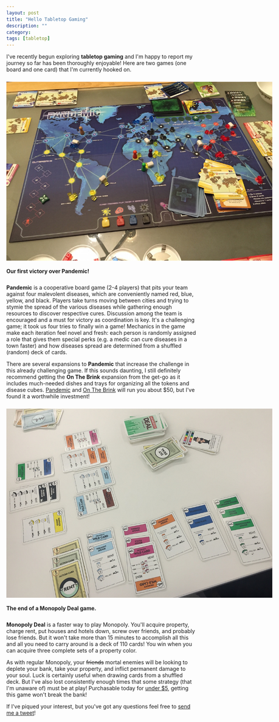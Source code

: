 ```yaml
---
layout: post
title: "Hello Tabletop Gaming"
description: ""
category: 
tags: [tabletop]
---
```


I've recently begun exploring **tabletop gaming** and I'm happy to report my journey so far has been thoroughly enjoyable! Here are two games (one board and one card) that I'm currently hooked on.

<div>
	<img class="rounded-corners" style="max-width: 700px; margin-top: 10px; border: 0px;" src="/assets/images/posts/2015-10-04/pandemic.jpg"/>
	<p class="caption-text" style="line-height: 1.5em;  margin-bottom: 24px;"><strong>Our first victory over Pandemic!</strong></p>
</div>

**Pandemic** is a cooperative board game (2-4 players) that pits your team against four malevolent diseases, which are conveniently named red, blue, yellow, and black. Players take turns moving between cities and trying to stymie the spread of the various diseases while gathering enough resources to discover respective cures. Discussion among the team is encouraged and a must for victory as coordination is key. It's a challenging game; it took us four tries to finally win a game! Mechanics in the game make each iteration feel novel and fresh: each person is randomly assigned a role that gives them special perks (e.g. a medic can cure diseases in a town faster) and how diseases spread are determined from a shuffled (random) deck of cards.

There are several expansions to **Pandemic** that increase the challenge in this already challenging game. If this sounds daunting, I still definitely recommend getting the **On The Brink** expansion from the get-go as it includes much-needed dishes and trays for organizing all the tokens and disease cubes. [Pandemic][1] and [On The Brink][2] will run you about $50, but I've found it a worthwhile investment! 

<div>
	<img class="rounded-corners" style="max-width: 700px; margin-top: 10px; border: 0px;" src="/assets/images/posts/2015-10-04/monopoly.jpg"/>
	<p class="caption-text" style="line-height: 1.5em;  margin-bottom: 24px;"><strong>The end of a Monopoly Deal game.</strong></p>
</div>

**Monopoly Deal** is a faster way to play Monopoly. You'll acquire property, charge rent, put houses and hotels down, screw over friends, and probably lose friends. But it won't take more than 15 minutes to accomplish all this and all you need to carry around is a deck of 110 cards! You win when you can acquire three complete sets of a property color.

As with regular Monopoly, your ~~friends~~ mortal enemies will be looking to deplete your bank, take your property, and inflict permanent damage to your soul. Luck is certainly useful when drawing cards from a shuffled deck. But I've also lost consistently enough times that some strategy (that I'm unaware of) must be at play! Purchasable today for [under $5][3], getting this game won't break the bank!

If I've piqued your interest, but you've got any questions feel free to [send me a tweet](https://twitter.com/markmcerqueira)! 

[1]: http://www.amazon.com/Z-Man-Games-ZMG-71100-Pandemic/dp/B00A2HD40E
[2]: http://www.amazon.com/dp/B00CAG5LJ2/ref=sr_ph?ie=UTF8&qid=1444003506
[3]: http://www.amazon.com/Hasbro-B0965-Monopoly-Deal-Card/dp/B00NQQTZCO